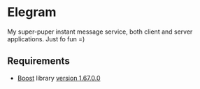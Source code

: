 # Elegram
My super-puper instant message service, both client and server applications.
Just fo fun =)

## Requirements
* [Boost](https://www.boost.org/) library [version 1.67.0.0](https://packages.ubuntu.com/cosmic/libboost-all-dev)

